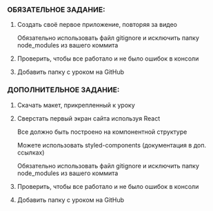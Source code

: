 ### ОБЯЗАТЕЛЬНОЕ ЗАДАНИЕ: ###

1) Создать своё первое приложение, повторяя за видео

      Обязательно использовать файл gitignore и исключить папку node_modules из вашего коммита

2) Проверить, чтобы все работало и не было ошибок в консоли

3) Добавить папку с уроком на GitHub

### ДОПОЛНИТЕЛЬНОЕ ЗАДАНИЕ: ###

1) Скачать макет, прикрепленный к уроку

2) Сверстать первый экран сайта используя React

      Все должно быть построено на компонентной структуре

      Можете использовать styled-components (документация в доп. ссылках)

      Обязательно использовать файл gitignore и исключить папку node_modules из вашего коммита

3) Проверить, чтобы все работало и не было ошибок в консоли

4) Добавить папку с уроком на GitHub